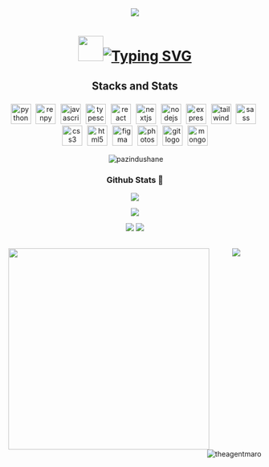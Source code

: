 <div align="center"><img src="https://github.com/Anmol-Baranwal/Cool-GIFs-For-GitHub/assets/74038190/d48893bd-0757-481c-8d7e-ba3e163feae7" /> </div>

<h1 align="center"><img src="https://media.tenor.com/SNL9_xhZl9oAAAAi/waving-hand-joypixels.gif" width="50" height="50" /><a href="https://git.io/typing-svg"><img src="https://readme-typing-svg.demolab.com?font=Fira+Code&pause=1000&random=false&width=435&lines=Hello+I+am+a+Master+AI+and+GPT." alt="Typing SVG" /></a>
</h1>

<h2 align="center">Stacks and Stats</h2>

###

<div align="center">
  <img src="https://cdn.jsdelivr.net/gh/devicons/devicon/icons/python/python-original.svg" height="40" alt="python logo"  />
  <img width="2" />
  <img src="https://cdn.jsdelivr.net/gh/devicons/devicon@latest/icons/renpy/renpy-original.svg" height="40" alt="renpy logo"  />
  <img width="2" />
  <img src="https://cdn.jsdelivr.net/gh/devicons/devicon/icons/javascript/javascript-original.svg" height="40" alt="javascript logo"  />
  <img width="2" />
  <img src="https://cdn.jsdelivr.net/gh/devicons/devicon/icons/typescript/typescript-original.svg" height="40" alt="typescript logo"  />
  <img width="2" />
  <img src="https://cdn.jsdelivr.net/gh/devicons/devicon/icons/react/react-original.svg" height="40" alt="react logo"  />
  <img width="2" />
  <img src="https://skillicons.dev/icons?i=nextjs" height="40" alt="nextjs logo"  />
  <img width="2" />
  <img src="https://cdn.jsdelivr.net/gh/devicons/devicon/icons/nodejs/nodejs-original.svg" height="40" alt="nodejs logo"  />
  <img width="2" />
  <img src="https://skillicons.dev/icons?i=express" height="40" alt="express logo"  />
  <img width="2" />
  <img src="https://cdn.simpleicons.org/tailwindcss/06B6D4" height="40" alt="tailwindcss logo"  />
  <img width="2" />
  <img src="https://cdn.jsdelivr.net/gh/devicons/devicon/icons/sass/sass-original.svg" height="40" alt="sass logo"  />
  <img width="2" />
  <img src="https://cdn.jsdelivr.net/gh/devicons/devicon/icons/css3/css3-original.svg" height="40" alt="css3 logo"  />
  <img width="2" />
  <img src="https://cdn.jsdelivr.net/gh/devicons/devicon/icons/html5/html5-original.svg" height="40" alt="html5 logo"  />
  <img width="2" />
  <img src="https://cdn.jsdelivr.net/gh/devicons/devicon/icons/figma/figma-original.svg" height="40" alt="figma logo"  />
  <img width="2" />
  <img src="https://cdn.jsdelivr.net/gh/devicons/devicon/icons/photoshop/photoshop-plain.svg" height="40" alt="photoshop logo"  />
  <img width="2" />
  <img src="https://cdn.jsdelivr.net/gh/devicons/devicon/icons/git/git-original.svg" height="40" alt="git logo"  />
  <img width="2" />
  <img src="https://cdn.jsdelivr.net/gh/devicons/devicon/icons/mongodb/mongodb-original.svg" height="40" alt="mongodb logo"  />
</div>
<p align="center">&nbsp;<img align="center" src="https://github-readme-stats.vercel.app/api?username=pazindushane&theme=chartreuse-dark&show_icons=true&locale=en" alt="pazindushane" /></p>

<h3 align="center">
Github Stats 🧐
</h3>
<p align="center"> <img src="https://github-readme-streak-stats.herokuapp.com?user=masterGenerativeAI&theme=tokyonight-duo&date_format=M%20j%5B%2C%20Y%5D&card_width=556&type=png&border=050BEB&background=FFFFFF&stroke=0C0AEB&ring=8DEB76&fire=EB0000&currStreakNum=54EB0F&sideNums=14EB01"/> </p>

<p align="center"> <img src="https://github-profile-summary-cards.vercel.app/api/cards/profile-details?username=pazindushane&theme=github_dark"/> </p>

<div align="center">
<img src="https://github-profile-summary-cards.vercel.app/api/cards/stats?username=pazindushane&theme=github_dark"/>
<img src="https://github-profile-summary-cards.vercel.app/api/cards/productive-time?username=pazindushane&theme=github_dark"/>
</div>

<br>
<p> <img align="left" src="https://user-images.githubusercontent.com/74038190/229223263-cf2e4b07-2615-4f87-9c38-e37600f8381a.gif" width="400">

<img align="right" src="https://github-readme-stats.vercel.app/api/top-langs?username=theagentmaro&show_icons=true&locale=en&layout=compact" alt="theagentmaro" /> </p>


<p align="center">
  <img src="https://capsule-render.vercel.app/api?type=waving&color=gradient&height=80&section=footer"/>
</p>
